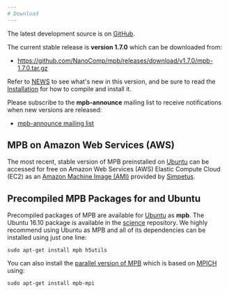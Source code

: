 ```yaml
---
# Download
---
```


The latest development source is on [GitHub](https://github.com/NanoComp/mpb).

The current stable release is **version 1.7.0** which can be downloaded from:

- <https://github.com/NanoComp/mpb/releases/download/v1.7.0/mpb-1.7.0.tar.gz>

Refer to [NEWS](https://github.com/NanoComp/mpb/blob/master/NEWS.md) to see what's new in this version, and be sure to read the [Installation](Installation.md) for how to compile and install it.

Please subscribe to the **mpb-announce** mailing list to receive notifications when new versions are released:

-   [mpb-announce mailing list](http://ab-initio.mit.edu/cgi-bin/mailman/listinfo/mpb-announce)

MPB on Amazon Web Services (AWS)
---------------------------------

The most recent, stable version of MPB preinstalled on [Ubuntu](https://en.wikipedia.org/wiki/Ubuntu) can be accessed for free on Amazon Web Services (AWS) Elastic Compute Cloud (EC2) as an [Amazon Machine Image (AMI)](https://aws.amazon.com/marketplace/pp/B01KHWH0AS) provided by [Simpetus](http://www.simpetus.com/launchsims.html).

Precompiled MPB Packages for and Ubuntu
---------------------------------------

Precompiled packages of MPB are available for [Ubuntu](https://en.wikipedia.org/wiki/Ubuntu) as **mpb**. The Ubuntu 16.10 package is available in the [science](https://packages.ubuntu.com/yakkety/mpb) repository. We highly recommend using Ubuntu as MPB and all of its dependencies can be installed using just one line:

```
sudo apt-get install mpb h5utils
```

You can also install the [parallel version of MPB](https://packages.ubuntu.com/trusty/science/mpb-mpi) which is based on [MPICH](https://www.mpich.org/) using:

```
sudo apt-get install mpb-mpi
```